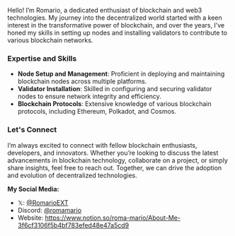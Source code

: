 Hello! I’m Romario, a dedicated enthusiast of blockchain and web3 technologies. My journey into the decentralized world started with a keen interest in the transformative power of blockchain, and over the years, I’ve honed my skills in setting up nodes and installing validators to contribute to various blockchain networks.

### Expertise and Skills

- **Node Setup and Management**: Proficient in deploying and maintaining blockchain nodes across multiple platforms.
- **Validator Installation**: Skilled in configuring and securing validator nodes to ensure network integrity and efficiency.
- **Blockchain Protocols**: Extensive knowledge of various blockchain protocols, including Ethereum, Polkadot, and Cosmos.

### Let's Connect

I’m always excited to connect with fellow blockchain enthusiasts, developers, and innovators. Whether you’re looking to discuss the latest advancements in blockchain technology, collaborate on a project, or simply share insights, feel free to reach out. Together, we can drive the adoption and evolution of decentralized technologies.

**My Social Media:**

- 𝕏: [@RomarioEXT](https://x.com/RomarioEXT)
- Discord: [@romamario](https://discord.com/users/981574429765173328)
- Website: https://www.notion.so/roma-mario/About-Me-3f6cf3106f5b4bf783efed48e47a5cd9
